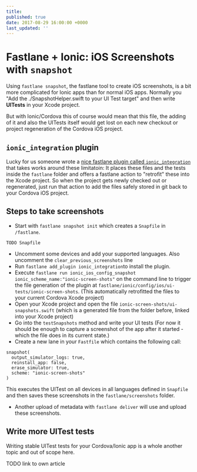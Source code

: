 ```yaml
---
title: 
published: true
date: 2017-08-29 16:00:00 +0000
last_updated: ''
---
```

# Fastlane + Ionic: iOS Screenshots with `snapshot`

Using `fastlane snapshot`, the fastlane tool to create iOS screenshots, is a bit more complicated for Ionic apps than for normal iOS apps. Normally you "Add the ./SnapshotHelper.swift to your UI Test target" and then write **UITests** in your Xcode project. 

But with Ionic/Cordova this of course would mean that this file, the adding of it and also the UITests itself would get lost on each new checkout or project regeneration of the Cordova iOS project.

## `ionic_integration` plugin


Lucky for us someone wrote a [nice fastlane plugin called `ionic_integration`](https://github.com/knocknarea/fastlane-plugin-ionic_integration) that takes works around these limitatoin: It places these files and the tests inside the `fastlane` folder and offers a fastlane action to "retrofit" these into the Xcode project. So when the project gets newly checked out or regenerated, just run that action to add the files safely stored in git back to your Cordova iOS project.

## Steps to take screenshots

* Start with `fastlane snapshot init` which creates a `Snapfile` in `/fastlane`.
```
TODO Snapfile
```
* Uncomment some devices and add your supported languages. Also uncomment the `clear_previous_screenshots` line
* Run `fastlane add_plugin ionic_integration`to install the plugin.
* Execute `fastlane run ionic_ios_config_snapshot ionic_scheme_name:"ionic-screen-shots"` on the command line to trigger the file generation of the plugin at `fastlane/ionic/config/ios/ui-tests/ionic-screen-shots`. (This automatically retrofitted the files to your current Cordova Xcode project)
* Open your Xcode project and open the file `ionic-screen-shots/ui-snapshots.swift` (which is a generated file from the folder before, linked into your Xcode project)
* Go into the `testSnapshots` method and write your UI tests (For now it should be enough to capture a screenshot of the app after it started - which the file does in its current state.)
* Create a new lane in your `Fastfile` which contains the following call:
```
snapshot(
  output_simulator_logs: true,
  reinstall_app: false,
  erase_simulator: true,
  scheme: "ionic-screen-shots"
)
```
This executes the UITest on all devices in all languages defined in `Snapfile` and then saves these screenshots in the `fastlane/screenshots` folder.
* Another upload of metadata with `fastlane deliver` will use and upload these screenshots.


## Write more UITest tests

Writing stable UITest tests for your Cordova/Ionic app is a whole another topic and out of scope here. 

TODO link to own article